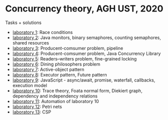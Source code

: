 # Concurrency theory, AGH UST, 2020
Tasks + solutions

* [laboratory 1](./lab1): Race conditions
* [laboratory 2](./lab2): Java monitors, binary semaphores, counting semaphores, shared resources
* [laboratory 3](./lab3): Producent-comsumer problem, pipeline
* [laboratory 4](./lab4): Producent-comsumer problem, Java Concurrency Library
* [laboratory 5](./lab5): Readers–writers problem, fine-grained locking
* [laboratory 6](./lab6): Dining philosophers problem
* [laboratory 7](./lab7): Active-object pattern
* [laboratory 8](./lab8): Executor pattern, Future pattern
* [laboratory 9](./lab9): JavaScript - async/await, promise, waterfall, callbacks, execution model
* [laboratory 10](./lab10): Trace theory, Foata normal form, Diekiert graph, dependency and independency relations
* [laboratory 11](./lab11): Automation of laboratory 10
* [laboratory 12](./lab12): Petri nets
* [laboratory 13](./lab12): CSP